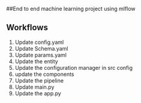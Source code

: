 ##End to end machine learning project using mlflow

## Workflows
1. Update config.yaml
2. Update Schema.yaml
3. Update params.yaml
4. Update the entity
5. Update the configuration manager in src config
6. update the components
7. Update the pipeline
8. Update main.py
9. Update the app.py

